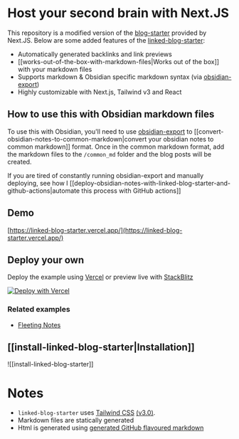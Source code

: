 # Host your second brain with Next.JS

This repository is a modified version of the [blog-starter](https://github.com/vercel/next.js/tree/canary/examples/blog-starter) provided by Next.JS. Below are some added features of the [linked-blog-starter](https://github.com/matthewwong525/linked-blog-starter):
- Automatically generated backlinks and link previews
- [[works-out-of-the-box-with-markdown-files|Works out of the box]] with your markdown files
- Supports markdown & Obsidian specific markdown syntax (via [obsidian-export](https://github.com/zoni/obsidian-export))
- Highly customizable with Next.js, Tailwind v3 and React

## How to use this with Obsidian markdown files
To use this with Obsidian, you'll need to use [obsidian-export](https://github.com/zoni/obsidian-export) to [[convert-obsidian-notes-to-common-markdown|convert your obsidian notes to common markdown]] format. Once in the common markdown format, add the markdown files to the `/common_md` folder and the blog posts will be created.

If you are tired of constantly running obsidian-export and manually deploying, see how I [[deploy-obsidian-notes-with-linked-blog-starter-and-github-actions|automate this process with GitHub actions]]

## Demo

[https://linked-blog-starter.vercel.app/](https://linked-blog-starter.vercel.app/)

## Deploy your own

Deploy the example using [Vercel](https://vercel.com?utm_source=github&utm_medium=readme&utm_campaign=next-example) or preview live with [StackBlitz](https://stackblitz.com/github/matthewwong525/linked-blog-starter)

[![Deploy with Vercel](https://vercel.com/button)](https://vercel.com/new/git/external?repository-url=https://github.com/vercel/next.js/tree/canary/examples/blog-starter&project-name=blog-starter&repository-name=blog-starter)

### Related examples
- [Fleeting Notes](https://fleetingnotes.app)

## [[install-linked-blog-starter|Installation]]
![[install-linked-blog-starter]]

# Notes
- `linked-blog-starter` uses [Tailwind CSS](https://tailwindcss.com) [(v3.0)](https://tailwindcss.com/blog/tailwindcss-v3).
- Markdown files are statically generated
- Html is generated using [generated GitHub flavoured markdown](https://github.com/sindresorhus/github-markdown-css)

